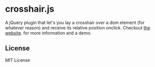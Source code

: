# crosshair.js
A jQuery plugin that let's you lay a crosshair over a dom element (for whatever reason) and receive its relative position onclick. Checkout [the website](http://eschmar.github.io/crosshair.js). for more information and a demo.

## License
MIT License
